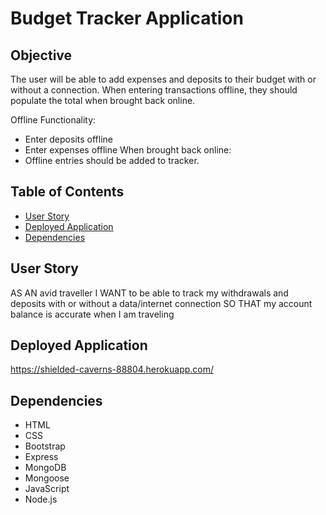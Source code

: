 # Budget Tracker Application

## Objective
The user will be able to add expenses and deposits to their budget with or without a connection. When entering transactions offline, they should populate the total when brought back online.

Offline Functionality:
  * Enter deposits offline
  * Enter expenses offline
When brought back online:
  * Offline entries should be added to tracker.

## Table of Contents

* [User Story](#user-story)
* [Deployed Application](#deployed-application)
* [Dependencies](#dependencies)

## User Story
AS AN avid traveller
I WANT to be able to track my withdrawals and deposits with or without a data/internet connection
SO THAT my account balance is accurate when I am traveling

## Deployed Application
https://shielded-caverns-88804.herokuapp.com/

## Dependencies 
* HTML
* CSS
* Bootstrap
* Express
* MongoDB
* Mongoose
* JavaScript
* Node.js

